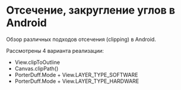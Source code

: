 # Отсечение, закругление углов в Android

Обзор различных подходов отсечения (clipping) в Android.

Рассмотрены 4 варианта реализации:
* View.clipToOutline
* Canvas.clipPath()
* PorterDuff.Mode + View.LAYER_TYPE_SOFTWARE
* PorterDuff.Mode + View.LAYER_TYPE_HARDWARE
